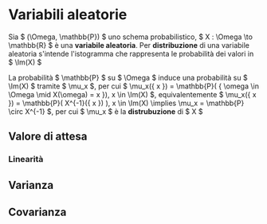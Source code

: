 # Variabili aleatorie

Sia $ (\Omega, \mathbb{P}) $ uno schema probabilistico, $ X : \Omega \to \mathbb{R} $ è una **variabile aleatoria**. 
Per **distribuzione** di una variabile aleatoria s'intende l'istogramma che rappresenta le probabilità dei valori in $ \Im(X) $

La probabilità $ \mathbb{P} $ su $ \Omega $ induce una probabilità su $ \Im(X) $ tramite $ \mu_x $, per cui 
$ \mu_x(\{ x \}) = \mathbb{P}( \{ \omega \in \Omega \mid X(\omega) = x \}), x \in \Im(X) $, equivalentemente
$ \mu_x(\{ x \}) = \mathbb{P}( X^{-1}(\{ x \}) ), x \in \Im(X) \implies \mu_x = \mathbb{P} \circ X^{-1} $, per cui $ \mu_x $ è la **distrubuzione** di $ X $

## Valore di attesa

### Linearità

## Varianza

## Covarianza


